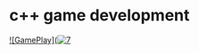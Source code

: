 # c++ game development

[![GamePlay](![7](![collage4](https://user-images.githubusercontent.com/38033580/38807988-2dcfc530-4187-11e8-9523-f0e7fd6b5f5a.jpg))](http://www.youtube.com/embed/01cZ_v6islo)
